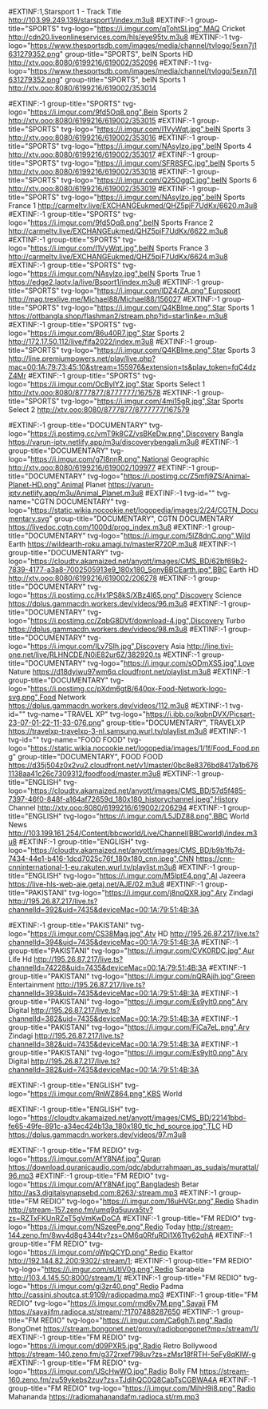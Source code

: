 #EXTINF:1,Starsport 1 - Track Title
http://103.99.249.139/starsport1/index.m3u8
#EXTINF:-1 group-title="SPORTS" tvg-logo="https://i.imgur.com/qTohtSI.jpg",MAQ Cricket
http://cdn20.liveonlineservices.com/hls/eye95tv.m3u8
#EXTINF:-1 tvg-logo="https://www.thesportsdb.com/images/media/channel/tvlogo/5exn7j1631279352.png" group-title="SPORTS", beIN Sports HD
http://xtv.ooo:8080/6199216/619002/352096
#EXTINF:-1 tvg-logo="https://www.thesportsdb.com/images/media/channel/tvlogo/5exn7j1631279352.png" group-title="SPORTS", beIN Sports 1
http://xtv.ooo:8080/6199216/619002/353014


#EXTINF:-1 group-title="SPORTS" tvg-logo="https://i.imgur.com/9fd5Oq8.png",Bein Sports 2
http://xtv.ooo:8080/6199216/619002/353015
#EXTINF:-1 group-title="SPORTS" tvg-logo="https://i.imgur.com/I1VyWqt.jpg",beIN Sports 3
http://xtv.ooo:8080/6199216/619002/353016
#EXTINF:-1 group-title="SPORTS" tvg-logo="https://i.imgur.com/NAsylzo.jpg",beIN Sports 4
http://xtv.ooo:8080/6199216/619002/353017
#EXTINF:-1 group-title="SPORTS" tvg-logo="https://i.imgur.com/SFR8SFC.jpg",beIN Sports 5
http://xtv.ooo:8080/6199216/619002/353018
#EXTINF:-1 group-title="SPORTS" tvg-logo="https://i.imgur.com/Q25OggC.jpg",beIN Sports 6
http://xtv.ooo:8080/6199216/619002/353019
#EXTINF:-1 group-title="SPORTS" tvg-logo="https://i.imgur.com/NAsylzo.jpg",beIN Sports France 1
http://carmeltv.live/EXCHANGEukmed/QHZ5pjF7UdKx/6620.m3u8
#EXTINF:-1 group-title="SPORTS" tvg-logo="https://i.imgur.com/9fd5Oq8.png",beIN Sports France 2
http://carmeltv.live/EXCHANGEukmed/QHZ5pjF7UdKx/6622.m3u8
#EXTINF:-1 group-title="SPORTS" tvg-logo="https://i.imgur.com/I1VyWqt.jpg",beIN Sports France 3
http://carmeltv.live/EXCHANGEukmed/QHZ5pjF7UdKx/6624.m3u8
#EXTINF:-1 group-title="SPORTS" tvg-logo="https://i.imgur.com/NAsylzo.jpg",beIN Sports True 1
https://edge2.laotv.la/live/Bsport1/index.m3u8
#EXTINF:-1 group-title="SPORTS" tvg-logo="https://i.imgur.com/lDZ4rZA.png",Eurosport 
http://mag.trexlive.me/Michael88/Michael88/156027
#EXTINF:-1 group-title="SPORTS" tvg-logo="https://i.imgur.com/Q4KBIme.png",Star Sports 1
https://ottbangla.shop/flashman2/stream.php?id=star1in&e=.m3u8
#EXTINF:-1 group-title="SPORTS" tvg-logo="https://i.imgur.com/B6u40R7.jpg",Star Sports 2
http://172.17.50.112/live/fifa2022/index.m3u8
#EXTINF:-1 group-title="SPORTS" tvg-logo="https://i.imgur.com/Q4KBIme.png",Star Sports 3
http://line.premiumpowers.net/play/live.php?mac=00:1A:79:73:45:10&stream=155976&extension=ts&play_token=fqC4dzZ4Mr
#EXTINF:-1 group-title="SPORTS" tvg-logo="https://i.imgur.com/OcBylY2.jpg",Star Sports Select 1
http://xtv.ooo:8080/8777877/8777777/167578
#EXTINF:-1 group-title="SPORTS" tvg-logo="https://i.imgur.com/4mi15gR.jpg",Star Sports Select 2
http://xtv.ooo:8080/8777877/8777777/167579

#EXTINF:-1 group-title="DOCUMENTARY" tvg-logo="https://i.postimg.cc/vmT9k8CZ/vsBKeDw.png",Discovery Bangla
https://varun-iptv.netlify.app/m3u/discoverybengali.m3u8
#EXTINF:-1 group-title="DOCUMENTARY" tvg-logo="https://i.imgur.com/g7I8nnR.png",National Geographic 
http://xtv.ooo:8080/6199216/619002/109977
#EXTINF:-1 group-title="DOCUMENTARY" tvg-logo="https://i.postimg.cc/Z5mfj9ZS/Animal-Planet-HD.png",Animal Planet
https://varun-iptv.netlify.app/m3u/Animal_Planet.m3u8
#EXTINF:-1 tvg-id="" tvg-name="CGTN DOCUMENTARY" tvg-logo="https://static.wikia.nocookie.net/logopedia/images/2/24/CGTN_Documentary.svg" group-title="DOCUMENTARY",  CGTN DOCUMENTARY
https://livedoc.cgtn.com/1000d/prog_index.m3u8
#EXTINF:-1 group-title="DOCUMENTARY" tvg-logo="https://i.imgur.com/5lZ8dnC.png",Wild Earth
https://wildearth-roku.amagi.tv/masterR720P.m3u8
#EXTINF:-1 group-title="DOCUMENTARY" tvg-logo="https://cloudtv.akamaized.net/anyott/images/CMS_BD/62bf69b2-7839-4177-a3a8-7002505913e9_180x180_SonyBBCEarth.jpg",BBC Earth HD
http://xtv.ooo:8080/6199216/619002/206278
#EXTINF:-1 group-title="DOCUMENTARY" tvg-logo="https://i.postimg.cc/Hx1PS8kS/XBz4I65.png",Discovery Science
https://dplus.gammacdn.workers.dev/videos/96.m3u8
#EXTINF:-1 group-title="DOCUMENTARY" tvg-logo="https://i.postimg.cc/ZqbG8DVf/download-4.jpg",Discovery Turbo
https://dplus.gammacdn.workers.dev/videos/98.m3u8
#EXTINF:-1 group-title="DOCUMENTARY" tvg-logo="https://i.imgur.com/ILv7SIh.jpg",Discovery Asia
http://line.tivi-one.net/live/RLHNCDE/N0iE82ur6Z/382920.ts
#EXTINF:-1 group-title="DOCUMENTARY" tvg-logo="https://i.imgur.com/sODmXS5.jpg",Love Nature
https://d18dyiwu97wm6q.cloudfront.net/playlist.m3u8
#EXTINF:-1 group-title="DOCUMENTARY" tvg-logo="https://i.postimg.cc/pXdm6gtB/640px-Food-Network-logo-svg.png",Food Network
https://dplus.gammacdn.workers.dev/videos/112.m3u8
#EXTINF:-1 tvg-id="" tvg-name="TRAVEL XP" tvg-logo="https://i.ibb.co/kqbnDVX/Picsart-23-07-01-22-11-33-076.png" group-title="DOCUMENTARY", TRAVELXP
https://travelxp-travelxp-3-nl.samsung.wurl.tv/playlist.m3u8
#EXTINF:-1 tvg-id="" tvg-name="FOOD FOOD" tvg-logo="https://static.wikia.nocookie.net/logopedia/images/1/1f/Food_Food.png" group-title="DOCUMENTARY", FOOD FOOD
https://d35j504z0x2vu2.cloudfront.net/v1/master/0bc8e8376bd8417a1b6761138aa41c26c7309312/foodfood/master.m3u8
#EXTINF:-1 group-title="ENGLISH" tvg-logo="https://cloudtv.akamaized.net/anyott/images/CMS_BD/57d5f485-7397-46f0-848f-a164af72659d_180x180_historychannel.jpeg",History Channel 
http://xtv.ooo:8080/6199216/619002/206294
#EXTINF:-1 group-title="ENGLISH" tvg-logo="https://i.imgur.com/L5JDZ88.png",BBC World News
http://103.199.161.254/Content/bbcworld/Live/Channel(BBCworld)/index.m3u8
#EXTINF:-1 group-title="ENGLISH" tvg-logo="https://cloudtv.akamaized.net/anyott/images/CMS_BD/b9b1fb7d-7434-44e1-b416-1dcd7025c76f_180x180_cnn.jpeg",CNN
https://cnn-cnninternational-1-eu.rakuten.wurl.tv/playlist.m3u8
#EXTINF:-1 group-title="ENGLISH" tvg-logo="https://i.imgur.com/M5lptE4.png",Al Jazeera 
https://live-hls-web-aje.getaj.net/AJE/02.m3u8
#EXTINF:-1 group-title="PAKISTANI" tvg-logo="https://i.imgur.com/j8nqQXR.jpg",Ary Zindagi
http://195.26.87.217/live.ts?channelId=392&uid=7435&deviceMac=00:1A:79:51:4B:3A

#EXTINF:-1 group-title="PAKISTANI" tvg-logo="https://i.imgur.com/CS38Mag.jpg",Atv HD
http://195.26.87.217/live.ts?channelId=394&uid=7435&deviceMac=00:1A:79:51:4B:3A
#EXTINF:-1 group-title="PAKISTANI" tvg-logo="https://i.imgur.com/CVK0RDC.jpg",Aur Life Hd
http://195.26.87.217/live.ts?channelId=74228&uid=7435&deviceMac=00:1A:79:51:4B:3A
#EXTINF:-1 group-title="PAKISTANI" tvg-logo="https://i.imgur.com/nQRAjih.jpg",Green Entertainment 
http://195.26.87.217/live.ts?channelId=393&uid=7435&deviceMac=00:1A:79:51:4B:3A
#EXTINF:-1 group-title="PAKISTANI" tvg-logo="https://i.imgur.com/Es9yIt0.png",Ary Digital 
http://195.26.87.217/live.ts?channelId=382&uid=7435&deviceMac=00:1A:79:51:4B:3A
#EXTINF:-1 group-title="PAKISTANI" tvg-logo="https://i.imgur.com/FiCa7eL.png",Ary Zindagi
http://195.26.87.217/live.ts?channelId=382&uid=7435&deviceMac=00:1A:79:51:4B:3A
#EXTINF:-1 group-title="PAKISTANI" tvg-logo="https://i.imgur.com/Es9yIt0.png",Ary Digital 
http://195.26.87.217/live.ts?channelId=382&uid=7435&deviceMac=00:1A:79:51:4B:3A

#EXTINF:-1 group-title="ENGLISH" tvg-logo="https://i.imgur.com/RnWZ864.png",KBS World 


#EXTINF:-1 group-title="ENGLISH" tvg-logo="https://cloudtv.akamaized.net/anyott/images/CMS_BD/22141bbd-fe65-49fe-891c-a34ec424b13a_180x180_tlc_hd_source.jpg",TLC HD
https://dplus.gammacdn.workers.dev/videos/97.m3u8


#EXTINF:-1 group-title="FM REDIO" tvg-logo="https://i.imgur.com/AfY8NAf.jpg",Quran 
https://download.quranicaudio.com/qdc/abdurrahmaan_as_sudais/murattal/96.mp3
#EXTINF:-1 group-title="FM REDIO" tvg-logo="https://i.imgur.com/AfY8NAf.jpg",Bangladesh Betar 
http://as3.digitalsynapsebd.com:8263/;stream.mp3
#EXTINF:-1 group-title="FM REDIO" tvg-logo="https://i.imgur.com/16uHVGr.png",Redio Shadin
http://stream-157.zeno.fm/umq9q5uuva5tv?zs=RZTxFKUnRZeT5gVmKwDoCA
#EXTINF:-1 group-title="FM REDIO" tvg-logo="https://i.imgur.com/NSzeePe.png",Redio Today
http://stream-144.zeno.fm/8wv4d8g4344tv?zs=OM6q0RfuRDi1X6Tty62qhA
#EXTINF:-1 group-title="FM REDIO" tvg-logo="https://i.imgur.com/oWpQCYD.png",Redio Ekattor
http://192.144.82.200:9302/;stream/1;
#EXTINF:-1 group-title="FM REDIO" tvg-logo="https://i.imgur.com/sUtIV0g.png",Redio Sarabela
http://103.4.145.50:8000/stream/1/
#EXTINF:-1 group-title="FM REDIO" tvg-logo="https://i.imgur.com/gi3zr40.png",Redio Padma
http://cassini.shoutca.st:9109/radiopadma.mp3
#EXTINF:-1 group-title="FM REDIO" tvg-logo="https://i.imgur.com/rmd6v7M.png",Sayaji FM
https://sayajifm.radioca.st/stream/;?1707488287650
#EXTINF:-1 group-title="FM REDIO" tvg-logo="https://i.imgur.com/Ca6gh7i.png",Radio BongOnet
https://stream.bongonet.net/proxy/radiobongonet?mp=/stream/1/
#EXTINF:-1 group-title="FM REDIO" tvg-logo="https://i.imgur.com/d09PXR5.jpg",Radio Retro Bollywood
https://stream-140.zeno.fm/g372rxef798uv?zs=zMsr18fRTH-5eFy8qKIW-g
#EXTINF:-1 group-title="FM REDIO" tvg-logo="https://i.imgur.com/UScHwWO.jpg",Radio Bolly FM
https://stream-160.zeno.fm/zu59ykebs2zuv?zs=TJdihQC0Q8CabTsCGBWA4A
#EXTINF:-1 group-title="FM REDIO" tvg-logo="https://i.imgur.com/MihH9i8.png",Radio Mahananda
https://radiomahanandafm.radioca.st/rm.mp3
